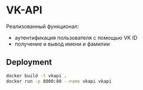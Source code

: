 # VK-API

Реализованный функционал:
- аутентификация пользователя с помощью VK ID
- получение и вывод имени и фамилии

## Deployment

```bash
docker build -t vkapi .
docker run -p 8000:80 --name vkapi vkapi
```
